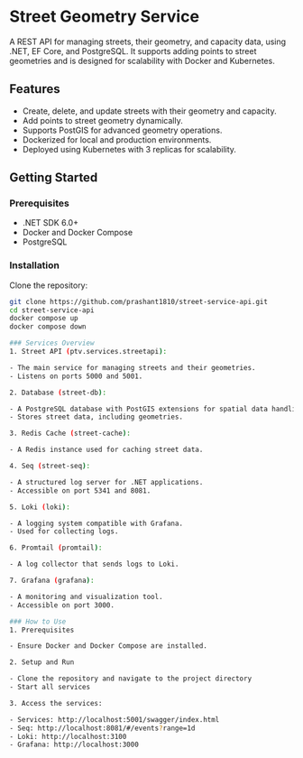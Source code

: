 # Street Geometry Service

A REST API for managing streets, their geometry, and capacity data, using .NET, EF Core, and PostgreSQL. It supports adding points to street geometries and is designed for scalability with Docker and Kubernetes.

## Features
- Create, delete, and update streets with their geometry and capacity.
- Add points to street geometry dynamically.
- Supports PostGIS for advanced geometry operations.
- Dockerized for local and production environments.
- Deployed using Kubernetes with 3 replicas for scalability.

## Getting Started

### Prerequisites
- .NET SDK 6.0+
- Docker and Docker Compose
- PostgreSQL

### Installation
Clone the repository:
   ```bash
   git clone https://github.com/prashant1810/street-service-api.git
   cd street-service-api
   docker compose up
   docker compose down
   
### Services Overview
1. Street API (ptv.services.streetapi):

- The main service for managing streets and their geometries.
- Listens on ports 5000 and 5001.

2. Database (street-db):

- A PostgreSQL database with PostGIS extensions for spatial data handling.
- Stores street data, including geometries.

3. Redis Cache (street-cache):

- A Redis instance used for caching street data.

4. Seq (street-seq):

- A structured log server for .NET applications.
- Accessible on port 5341 and 8081.

5. Loki (loki):

- A logging system compatible with Grafana.
- Used for collecting logs.

6. Promtail (promtail):

- A log collector that sends logs to Loki.

7. Grafana (grafana):

- A monitoring and visualization tool.
- Accessible on port 3000.

### How to Use
1. Prerequisites

- Ensure Docker and Docker Compose are installed.

2. Setup and Run

- Clone the repository and navigate to the project directory
- Start all services

3. Access the services:

- Services: http://localhost:5001/swagger/index.html
- Seq: http://localhost:8081/#/events?range=1d
- Loki: http://localhost:3100
- Grafana: http://localhost:3000
